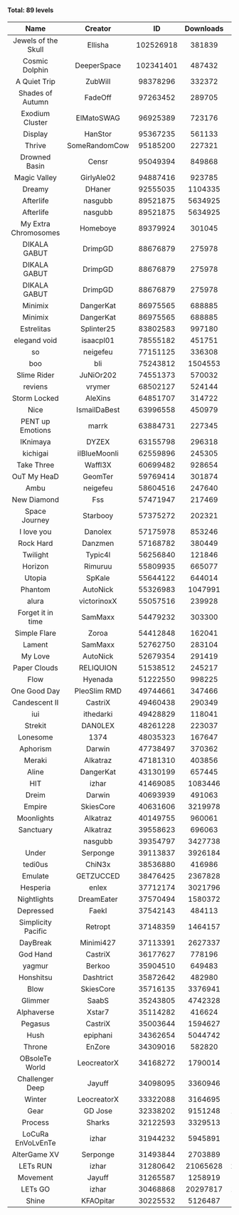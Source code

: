 #### Total: 89 levels

| Name | Creator | ID | Downloads | Likes |
|:---:|:---:|:---:|:---:|:---:|
| Jewels of the Skull | Ellisha | 102526918 | 381839 | 19230
| Cosmic Dolphin | DeeperSpace | 102341401 | 487432 | 43567
| A Quiet Trip | ZubWill | 98378296 | 332372 | 28918
| Shades of Autumn | FadeOff | 97263452 | 289705 | 17114
| Exodium Cluster | ElMatoSWAG | 96925389 | 723176 | 80709
| Display | HanStor | 95367235 | 561133 | 64768
| Thrive | SomeRandomCow | 95185200 | 227321 | 15344
| Drowned Basin | Censr | 95049394 | 849868 | 89774
| Magic Valley | GirlyAle02 | 94887416 | 923785 | 124339
| Dreamy | DHaner | 92555035 | 1104335 | 145436
| Afterlife | nasgubb | 89521875 | 5634925 | 404890
| Afterlife | nasgubb | 89521875 | 5634925 | 404890
| My Extra Chromosomes | Homeboye | 89379924 | 301045 | 22107
| DIKALA GABUT | DrimpGD | 88676879 | 275978 | 17743
| DIKALA GABUT | DrimpGD | 88676879 | 275978 | 17743
| DIKALA GABUT | DrimpGD | 88676879 | 275978 | 17743
| Minimix | DangerKat | 86975565 | 688885 | 63441
| Minimix | DangerKat | 86975565 | 688885 | 63441
| Estrelitas | Splinter25 | 83802583 | 997180 | 92303
| elegand void | isaacpl01 | 78555182 | 451751 | 28431
| so | neigefeu | 77151125 | 336308 | 28961
| boo | bli | 75243812 | 1504553 | 120375
| Slime Rider | JuNiOr202 | 74551373 | 570032 | 31880
| reviens | vrymer | 68502127 | 524144 | 32698
| Storm Locked | AleXins | 64851707 | 314722 | 24403
| Nice | IsmailDaBest | 63996558 | 450979 | 25853
| PENT up Emotions | marrk | 63884731 | 227345 | 14997
| IKnimaya | DYZEX | 63155798 | 296318 | 20567
| kichigai | iIBlueMoonIi | 62559896 | 245305 | 11097
| Take Three | Waffl3X | 60699482 | 928654 | 80867
| OuT My HeaD | GeomTer | 59769414 | 301874 | 20903
| Ambu | neigefeu | 58604516 | 247640 | 23225
| New Diamond | Fss | 57471947 | 217469 | 16384
| Space Journey | Starbooy | 57375272 | 202321 | 15081
| I love you | Danolex | 57175978 | 853246 | 92777
| Rock Hard | Danzmen | 57168782 | 380449 | 31865
| Twilight | Typic4l | 56256840 | 121846 | 10255
| Horizon | Rimuruu | 55809935 | 665077 | 73068
| Utopia | SpKale | 55644122 | 644014 | 65251
| Phantom | AutoNick | 55326983 | 1047991 | 71005
| alura | victorinoxX | 55057516 | 239928 | 19254
| Forget it in time | SamMaxx | 54479232 | 303300 | 25197
| Simple Flare | Zoroa | 54412848 | 162041 | 22457
| Lament | SamMaxx | 52762750 | 283104 | 33650
| My Love | AutoNick | 52679354 | 291419 | 29655
| Paper Clouds | RELIQUION | 51538512 | 245217 | 30928
| Flow | Hyenada | 51222550 | 998225 | 109713
| One Good Day | PleoSlim RMD | 49744661 | 347466 | 38120
| Candescent II | CastriX | 49460438 | 290349 | 37934
| iui | ithedarki | 49428829 | 118041 | 17457
| Strekit | DAN0LEX | 48261228 | 223037 | 31370
| Lonesome | 1374 | 48035323 | 167647 | 22174
| Aphorism | Darwin | 47738497 | 370362 | 47958
| Meraki | Alkatraz | 47181310 | 403856 | 47352
| Aline | DangerKat | 43130199 | 657445 | 70181
| HIT | izhar | 41469085 | 1083446 | 110376
| Dreim | Darwin | 40693939 | 491063 | 59372
| Empire | SkiesCore | 40631606 | 3219978 | 302766
| Moonlights | Alkatraz | 40149755 | 960061 | 82516
| Sanctuary | Alkatraz | 39558623 | 696063 | 89154
|   | nasgubb | 39354797 | 3427738 | 261954
| Under | Serponge | 39113837 | 3926184 | 395872
| tedi0us | ChiN3x | 38536880 | 416986 | 53426
| Emulate | GETZUCCED | 38476425 | 2367828 | 226013
| Hesperia | enlex | 37712174 | 3021796 | 216050
| Nightlights | DreamEater | 37570494 | 1580372 | 147881
| Depressed | FaekI | 37542143 | 484113 | 66739
| Simplicity Pacific | Retropt | 37148359 | 1464157 | 153702
| DayBreak | Minimi427 | 37113391 | 2627337 | 269802
| God Hand | CastriX | 36177627 | 778196 | 100556
| yagmur | Berkoo | 35904510 | 649483 | 83633
| Honshitsu | Dashtrict | 35872642 | 482980 | 79280
| Blow | SkiesCore | 35716135 | 3376941 | 331079
| Glimmer | SaabS | 35243805 | 4742328 | 383225
| Alphaverse | Xstar7 | 35114282 | 416624 | 71079
| Pegasus | CastriX | 35003644 | 1594627 | 196275
| Hush | epiphani | 34362654 | 5044742 | 419829
| Throne | EnZore | 34309016 | 582820 | 93404
| OBsoleTe World | LeocreatorX | 34168272 | 1790014 | 179821
| Challenger Deep | Jayuff | 34098095 | 3360946 | 198341
| Winter | LeocreatorX | 33322088 | 3164695 | 320811
| Gear | GD Jose | 32338202 | 9151248 | 1166472
| Process | Sharks | 32122593 | 3329513 | 424056
| LoCuRa EnVoLvEnTe | izhar | 31944232 | 5945891 | 641127
| AlterGame XV | Serponge | 31493844 | 2703889 | 240505
| LETs  RUN | izhar | 31280642 | 21065628 | 2212949
| Movement | Jayuff | 31265587 | 1258919 | 145797
| LETs GO | izhar | 30468868 | 20297817 | 1901256
| Shine | KFAOpitar | 30225532 | 5126487 | 584362
